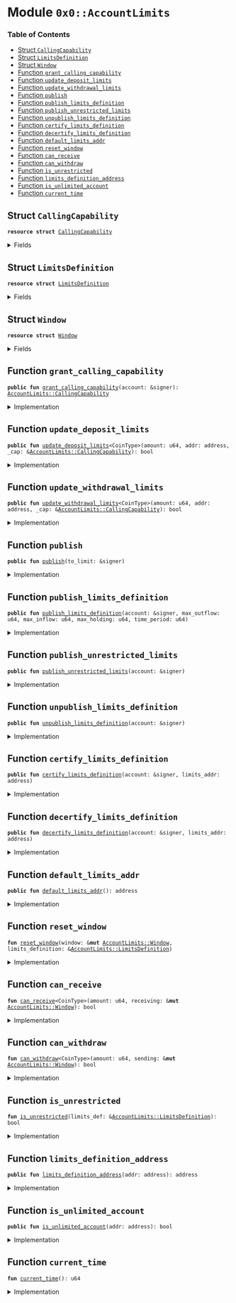 
<a name="0x0_AccountLimits"></a>

# Module `0x0::AccountLimits`

### Table of Contents

-  [Struct `CallingCapability`](#0x0_AccountLimits_CallingCapability)
-  [Struct `LimitsDefinition`](#0x0_AccountLimits_LimitsDefinition)
-  [Struct `Window`](#0x0_AccountLimits_Window)
-  [Function `grant_calling_capability`](#0x0_AccountLimits_grant_calling_capability)
-  [Function `update_deposit_limits`](#0x0_AccountLimits_update_deposit_limits)
-  [Function `update_withdrawal_limits`](#0x0_AccountLimits_update_withdrawal_limits)
-  [Function `publish`](#0x0_AccountLimits_publish)
-  [Function `publish_limits_definition`](#0x0_AccountLimits_publish_limits_definition)
-  [Function `publish_unrestricted_limits`](#0x0_AccountLimits_publish_unrestricted_limits)
-  [Function `unpublish_limits_definition`](#0x0_AccountLimits_unpublish_limits_definition)
-  [Function `certify_limits_definition`](#0x0_AccountLimits_certify_limits_definition)
-  [Function `decertify_limits_definition`](#0x0_AccountLimits_decertify_limits_definition)
-  [Function `default_limits_addr`](#0x0_AccountLimits_default_limits_addr)
-  [Function `reset_window`](#0x0_AccountLimits_reset_window)
-  [Function `can_receive`](#0x0_AccountLimits_can_receive)
-  [Function `can_withdraw`](#0x0_AccountLimits_can_withdraw)
-  [Function `is_unrestricted`](#0x0_AccountLimits_is_unrestricted)
-  [Function `limits_definition_address`](#0x0_AccountLimits_limits_definition_address)
-  [Function `is_unlimited_account`](#0x0_AccountLimits_is_unlimited_account)
-  [Function `current_time`](#0x0_AccountLimits_current_time)



<a name="0x0_AccountLimits_CallingCapability"></a>

## Struct `CallingCapability`



<pre><code><b>resource</b> <b>struct</b> <a href="#0x0_AccountLimits_CallingCapability">CallingCapability</a>
</code></pre>



<details>
<summary>Fields</summary>


<dl>
<dt>

<code>dummy_field: bool</code>
</dt>
<dd>

</dd>
</dl>


</details>

<a name="0x0_AccountLimits_LimitsDefinition"></a>

## Struct `LimitsDefinition`



<pre><code><b>resource</b> <b>struct</b> <a href="#0x0_AccountLimits_LimitsDefinition">LimitsDefinition</a>
</code></pre>



<details>
<summary>Fields</summary>


<dl>
<dt>

<code>max_outflow: u64</code>
</dt>
<dd>

</dd>
<dt>

<code>max_inflow: u64</code>
</dt>
<dd>

</dd>
<dt>

<code>time_period: u64</code>
</dt>
<dd>

</dd>
<dt>

<code>max_holding: u64</code>
</dt>
<dd>

</dd>
<dt>

<code>is_certified: bool</code>
</dt>
<dd>

</dd>
</dl>


</details>

<a name="0x0_AccountLimits_Window"></a>

## Struct `Window`



<pre><code><b>resource</b> <b>struct</b> <a href="#0x0_AccountLimits_Window">Window</a>
</code></pre>



<details>
<summary>Fields</summary>


<dl>
<dt>

<code>window_start: u64</code>
</dt>
<dd>

</dd>
<dt>

<code>window_outflow: u64</code>
</dt>
<dd>

</dd>
<dt>

<code>window_inflow: u64</code>
</dt>
<dd>

</dd>
<dt>

<code>tracked_balance: u64</code>
</dt>
<dd>

</dd>
<dt>

<code>limits_definition: address</code>
</dt>
<dd>

</dd>
</dl>


</details>

<a name="0x0_AccountLimits_grant_calling_capability"></a>

## Function `grant_calling_capability`



<pre><code><b>public</b> <b>fun</b> <a href="#0x0_AccountLimits_grant_calling_capability">grant_calling_capability</a>(account: &signer): <a href="#0x0_AccountLimits_CallingCapability">AccountLimits::CallingCapability</a>
</code></pre>



<details>
<summary>Implementation</summary>


<pre><code><b>public</b> <b>fun</b> <a href="#0x0_AccountLimits_grant_calling_capability">grant_calling_capability</a>(account: &signer): <a href="#0x0_AccountLimits_CallingCapability">CallingCapability</a> {
    Transaction::assert(<a href="signer.md#0x0_Signer_address_of">Signer::address_of</a>(account) == 0xA550C18, 3000);
    <a href="#0x0_AccountLimits_CallingCapability">CallingCapability</a>{}
}
</code></pre>



</details>

<a name="0x0_AccountLimits_update_deposit_limits"></a>

## Function `update_deposit_limits`



<pre><code><b>public</b> <b>fun</b> <a href="#0x0_AccountLimits_update_deposit_limits">update_deposit_limits</a>&lt;CoinType&gt;(amount: u64, addr: address, _cap: &<a href="#0x0_AccountLimits_CallingCapability">AccountLimits::CallingCapability</a>): bool
</code></pre>



<details>
<summary>Implementation</summary>


<pre><code><b>public</b> <b>fun</b> <a href="#0x0_AccountLimits_update_deposit_limits">update_deposit_limits</a>&lt;CoinType&gt;(
    amount: u64,
    addr: address,
    _cap: &<a href="#0x0_AccountLimits_CallingCapability">CallingCapability</a>,
): bool <b>acquires</b> <a href="#0x0_AccountLimits_LimitsDefinition">LimitsDefinition</a>, <a href="#0x0_AccountLimits_Window">Window</a> {
    Transaction::assert(<a href="testnet.md#0x0_Testnet_is_testnet">0x0::Testnet::is_testnet</a>(), 10047);
    <a href="#0x0_AccountLimits_can_receive">can_receive</a>&lt;CoinType&gt;(
        amount,
        borrow_global_mut&lt;<a href="#0x0_AccountLimits_Window">Window</a>&gt;(addr),
    )
}
</code></pre>



</details>

<a name="0x0_AccountLimits_update_withdrawal_limits"></a>

## Function `update_withdrawal_limits`



<pre><code><b>public</b> <b>fun</b> <a href="#0x0_AccountLimits_update_withdrawal_limits">update_withdrawal_limits</a>&lt;CoinType&gt;(amount: u64, addr: address, _cap: &<a href="#0x0_AccountLimits_CallingCapability">AccountLimits::CallingCapability</a>): bool
</code></pre>



<details>
<summary>Implementation</summary>


<pre><code><b>public</b> <b>fun</b> <a href="#0x0_AccountLimits_update_withdrawal_limits">update_withdrawal_limits</a>&lt;CoinType&gt;(
    amount: u64,
    addr: address,
    _cap: &<a href="#0x0_AccountLimits_CallingCapability">CallingCapability</a>,
): bool <b>acquires</b> <a href="#0x0_AccountLimits_LimitsDefinition">LimitsDefinition</a>, <a href="#0x0_AccountLimits_Window">Window</a> {
    Transaction::assert(<a href="testnet.md#0x0_Testnet_is_testnet">0x0::Testnet::is_testnet</a>(), 10048);
    <a href="#0x0_AccountLimits_can_withdraw">can_withdraw</a>&lt;CoinType&gt;(
        amount,
        borrow_global_mut&lt;<a href="#0x0_AccountLimits_Window">Window</a>&gt;(addr),
    )
}
</code></pre>



</details>

<a name="0x0_AccountLimits_publish"></a>

## Function `publish`



<pre><code><b>public</b> <b>fun</b> <a href="#0x0_AccountLimits_publish">publish</a>(to_limit: &signer)
</code></pre>



<details>
<summary>Implementation</summary>


<pre><code><b>public</b> <b>fun</b> <a href="#0x0_AccountLimits_publish">publish</a>(to_limit: &signer) {
    move_to(
        to_limit,
        <a href="#0x0_AccountLimits_Window">Window</a> {
            window_start: <a href="#0x0_AccountLimits_current_time">current_time</a>(),
            window_outflow: 0,
            window_inflow: 0,
            tracked_balance: 0,
            limits_definition: <a href="#0x0_AccountLimits_default_limits_addr">default_limits_addr</a>()
        }
    )
}
</code></pre>



</details>

<a name="0x0_AccountLimits_publish_limits_definition"></a>

## Function `publish_limits_definition`



<pre><code><b>public</b> <b>fun</b> <a href="#0x0_AccountLimits_publish_limits_definition">publish_limits_definition</a>(account: &signer, max_outflow: u64, max_inflow: u64, max_holding: u64, time_period: u64)
</code></pre>



<details>
<summary>Implementation</summary>


<pre><code><b>public</b> <b>fun</b> <a href="#0x0_AccountLimits_publish_limits_definition">publish_limits_definition</a>(
    account: &signer,
    max_outflow: u64,
    max_inflow: u64,
    max_holding: u64,
    time_period: u64
) {
    move_to(
        account,
        <a href="#0x0_AccountLimits_LimitsDefinition">LimitsDefinition</a> {
            max_outflow,
            max_inflow,
            max_holding,
            time_period,
            is_certified: <b>false</b>,
        }
    )
}
</code></pre>



</details>

<a name="0x0_AccountLimits_publish_unrestricted_limits"></a>

## Function `publish_unrestricted_limits`



<pre><code><b>public</b> <b>fun</b> <a href="#0x0_AccountLimits_publish_unrestricted_limits">publish_unrestricted_limits</a>(account: &signer)
</code></pre>



<details>
<summary>Implementation</summary>


<pre><code><b>public</b> <b>fun</b> <a href="#0x0_AccountLimits_publish_unrestricted_limits">publish_unrestricted_limits</a>(account: &signer) {
    <b>let</b> u64_max = 18446744073709551615u64;
    <a href="#0x0_AccountLimits_publish_limits_definition">publish_limits_definition</a>(account, u64_max, u64_max, u64_max, u64_max)
}
</code></pre>



</details>

<a name="0x0_AccountLimits_unpublish_limits_definition"></a>

## Function `unpublish_limits_definition`



<pre><code><b>public</b> <b>fun</b> <a href="#0x0_AccountLimits_unpublish_limits_definition">unpublish_limits_definition</a>(account: &signer)
</code></pre>



<details>
<summary>Implementation</summary>


<pre><code><b>public</b> <b>fun</b> <a href="#0x0_AccountLimits_unpublish_limits_definition">unpublish_limits_definition</a>(account: &signer)
<b>acquires</b> <a href="#0x0_AccountLimits_LimitsDefinition">LimitsDefinition</a> {
    <a href="#0x0_AccountLimits_LimitsDefinition">LimitsDefinition</a> {
        max_outflow: _,
        max_inflow: _,
        max_holding: _,
        time_period: _,
        is_certified: _,
    } = move_from&lt;<a href="#0x0_AccountLimits_LimitsDefinition">LimitsDefinition</a>&gt;(<a href="signer.md#0x0_Signer_address_of">Signer::address_of</a>(account));
}
</code></pre>



</details>

<a name="0x0_AccountLimits_certify_limits_definition"></a>

## Function `certify_limits_definition`



<pre><code><b>public</b> <b>fun</b> <a href="#0x0_AccountLimits_certify_limits_definition">certify_limits_definition</a>(account: &signer, limits_addr: address)
</code></pre>



<details>
<summary>Implementation</summary>


<pre><code><b>public</b> <b>fun</b> <a href="#0x0_AccountLimits_certify_limits_definition">certify_limits_definition</a>(account: &signer, limits_addr: address)
<b>acquires</b> <a href="#0x0_AccountLimits_LimitsDefinition">LimitsDefinition</a> {
    <a href="association.md#0x0_Association_assert_is_association">Association::assert_is_association</a>(account);
    borrow_global_mut&lt;<a href="#0x0_AccountLimits_LimitsDefinition">LimitsDefinition</a>&gt;(limits_addr).is_certified = <b>true</b>;
}
</code></pre>



</details>

<a name="0x0_AccountLimits_decertify_limits_definition"></a>

## Function `decertify_limits_definition`



<pre><code><b>public</b> <b>fun</b> <a href="#0x0_AccountLimits_decertify_limits_definition">decertify_limits_definition</a>(account: &signer, limits_addr: address)
</code></pre>



<details>
<summary>Implementation</summary>


<pre><code><b>public</b> <b>fun</b> <a href="#0x0_AccountLimits_decertify_limits_definition">decertify_limits_definition</a>(account: &signer, limits_addr: address)
<b>acquires</b> <a href="#0x0_AccountLimits_LimitsDefinition">LimitsDefinition</a> {
    <a href="association.md#0x0_Association_assert_is_association">Association::assert_is_association</a>(account);
    borrow_global_mut&lt;<a href="#0x0_AccountLimits_LimitsDefinition">LimitsDefinition</a>&gt;(limits_addr).is_certified = <b>false</b>;
}
</code></pre>



</details>

<a name="0x0_AccountLimits_default_limits_addr"></a>

## Function `default_limits_addr`



<pre><code><b>public</b> <b>fun</b> <a href="#0x0_AccountLimits_default_limits_addr">default_limits_addr</a>(): address
</code></pre>



<details>
<summary>Implementation</summary>


<pre><code><b>public</b> <b>fun</b> <a href="#0x0_AccountLimits_default_limits_addr">default_limits_addr</a>(): address {
    0xA550C18
}
</code></pre>



</details>

<a name="0x0_AccountLimits_reset_window"></a>

## Function `reset_window`



<pre><code><b>fun</b> <a href="#0x0_AccountLimits_reset_window">reset_window</a>(window: &<b>mut</b> <a href="#0x0_AccountLimits_Window">AccountLimits::Window</a>, limits_definition: &<a href="#0x0_AccountLimits_LimitsDefinition">AccountLimits::LimitsDefinition</a>)
</code></pre>



<details>
<summary>Implementation</summary>


<pre><code><b>fun</b> <a href="#0x0_AccountLimits_reset_window">reset_window</a>(window: &<b>mut</b> <a href="#0x0_AccountLimits_Window">Window</a>, limits_definition: &<a href="#0x0_AccountLimits_LimitsDefinition">LimitsDefinition</a>) {
    <b>let</b> current_time = <a href="libra_time.md#0x0_LibraTimestamp_now_microseconds">LibraTimestamp::now_microseconds</a>();
    <b>if</b> (current_time &gt; window.window_start + limits_definition.time_period) {
        window.window_start = current_time;
        window.window_inflow = 0;
        window.window_outflow = 0;
    }
}
</code></pre>



</details>

<a name="0x0_AccountLimits_can_receive"></a>

## Function `can_receive`



<pre><code><b>fun</b> <a href="#0x0_AccountLimits_can_receive">can_receive</a>&lt;CoinType&gt;(amount: u64, receiving: &<b>mut</b> <a href="#0x0_AccountLimits_Window">AccountLimits::Window</a>): bool
</code></pre>



<details>
<summary>Implementation</summary>


<pre><code><b>fun</b> <a href="#0x0_AccountLimits_can_receive">can_receive</a>&lt;CoinType&gt;(
    amount: u64,
    receiving: &<b>mut</b> <a href="#0x0_AccountLimits_Window">Window</a>,
): bool <b>acquires</b> <a href="#0x0_AccountLimits_LimitsDefinition">LimitsDefinition</a> {
    <b>let</b> limits_definition = borrow_global_mut&lt;<a href="#0x0_AccountLimits_LimitsDefinition">LimitsDefinition</a>&gt;(receiving.limits_definition);
    // If the limits ares unrestricted then no more work needs <b>to</b> be done
    <b>if</b> (<a href="#0x0_AccountLimits_is_unrestricted">is_unrestricted</a>(limits_definition)) <b>return</b> <b>true</b>;

    <a href="#0x0_AccountLimits_reset_window">reset_window</a>(receiving, limits_definition);
    // Check that the max inflow is OK
    <b>let</b> inflow_ok = receiving.window_inflow + amount &lt;= limits_definition.max_inflow;
    // Check that the holding after the deposit is OK
    <b>let</b> holding_ok = receiving.tracked_balance + amount &lt;= limits_definition.max_holding;
    // The account with `receiving` window can receive the payment so record it.
    <b>if</b> (inflow_ok && holding_ok) {
        receiving.window_inflow = receiving.window_inflow + amount;
        receiving.tracked_balance = receiving.tracked_balance + amount;
    };
    inflow_ok && holding_ok
}
</code></pre>



</details>

<a name="0x0_AccountLimits_can_withdraw"></a>

## Function `can_withdraw`



<pre><code><b>fun</b> <a href="#0x0_AccountLimits_can_withdraw">can_withdraw</a>&lt;CoinType&gt;(amount: u64, sending: &<b>mut</b> <a href="#0x0_AccountLimits_Window">AccountLimits::Window</a>): bool
</code></pre>



<details>
<summary>Implementation</summary>


<pre><code><b>fun</b> <a href="#0x0_AccountLimits_can_withdraw">can_withdraw</a>&lt;CoinType&gt;(
    amount: u64,
    sending: &<b>mut</b> <a href="#0x0_AccountLimits_Window">Window</a>,
): bool <b>acquires</b> <a href="#0x0_AccountLimits_LimitsDefinition">LimitsDefinition</a> {
    <b>let</b> limits_definition = borrow_global_mut&lt;<a href="#0x0_AccountLimits_LimitsDefinition">LimitsDefinition</a>&gt;(sending.limits_definition);
    // If the limits are unrestricted then no more work is required
    <b>if</b> (<a href="#0x0_AccountLimits_is_unrestricted">is_unrestricted</a>(limits_definition)) <b>return</b> <b>true</b>;

    <a href="#0x0_AccountLimits_reset_window">reset_window</a>(sending, limits_definition);
    // Check max outlflow
    <b>let</b> outflow = sending.window_outflow + amount;
    <b>let</b> outflow_ok = outflow &lt;= limits_definition.max_outflow;
    // Outflow is OK, so record it.
    <b>if</b> (outflow_ok) {
        sending.window_outflow = outflow;
        sending.tracked_balance = <b>if</b> (amount &gt;= sending.tracked_balance) 0
                                   <b>else</b> sending.tracked_balance - amount;
    };
    outflow_ok
}
</code></pre>



</details>

<a name="0x0_AccountLimits_is_unrestricted"></a>

## Function `is_unrestricted`



<pre><code><b>fun</b> <a href="#0x0_AccountLimits_is_unrestricted">is_unrestricted</a>(limits_def: &<a href="#0x0_AccountLimits_LimitsDefinition">AccountLimits::LimitsDefinition</a>): bool
</code></pre>



<details>
<summary>Implementation</summary>


<pre><code><b>fun</b> <a href="#0x0_AccountLimits_is_unrestricted">is_unrestricted</a>(limits_def: &<a href="#0x0_AccountLimits_LimitsDefinition">LimitsDefinition</a>): bool {
    <b>let</b> u64_max = 18446744073709551615u64;
    limits_def.max_inflow == u64_max &&
    limits_def.max_outflow == u64_max &&
    limits_def.max_holding == u64_max &&
    limits_def.time_period == u64_max
}
</code></pre>



</details>

<a name="0x0_AccountLimits_limits_definition_address"></a>

## Function `limits_definition_address`



<pre><code><b>public</b> <b>fun</b> <a href="#0x0_AccountLimits_limits_definition_address">limits_definition_address</a>(addr: address): address
</code></pre>



<details>
<summary>Implementation</summary>


<pre><code><b>public</b> <b>fun</b> <a href="#0x0_AccountLimits_limits_definition_address">limits_definition_address</a>(addr: address): address <b>acquires</b> <a href="#0x0_AccountLimits_Window">Window</a> {
    borrow_global&lt;<a href="#0x0_AccountLimits_Window">Window</a>&gt;(addr).limits_definition
}
</code></pre>



</details>

<a name="0x0_AccountLimits_is_unlimited_account"></a>

## Function `is_unlimited_account`



<pre><code><b>public</b> <b>fun</b> <a href="#0x0_AccountLimits_is_unlimited_account">is_unlimited_account</a>(addr: address): bool
</code></pre>



<details>
<summary>Implementation</summary>


<pre><code><b>public</b> <b>fun</b> <a href="#0x0_AccountLimits_is_unlimited_account">is_unlimited_account</a>(addr: address): bool <b>acquires</b> <a href="#0x0_AccountLimits_LimitsDefinition">LimitsDefinition</a> {
    <a href="#0x0_AccountLimits_is_unrestricted">is_unrestricted</a>(borrow_global&lt;<a href="#0x0_AccountLimits_LimitsDefinition">LimitsDefinition</a>&gt;(addr))
}
</code></pre>



</details>

<a name="0x0_AccountLimits_current_time"></a>

## Function `current_time`



<pre><code><b>fun</b> <a href="#0x0_AccountLimits_current_time">current_time</a>(): u64
</code></pre>



<details>
<summary>Implementation</summary>


<pre><code><b>fun</b> <a href="#0x0_AccountLimits_current_time">current_time</a>(): u64 {
    <b>if</b> (<a href="libra_time.md#0x0_LibraTimestamp_is_genesis">LibraTimestamp::is_genesis</a>()) 0 <b>else</b> <a href="libra_time.md#0x0_LibraTimestamp_now_microseconds">LibraTimestamp::now_microseconds</a>()
}
</code></pre>



</details>
